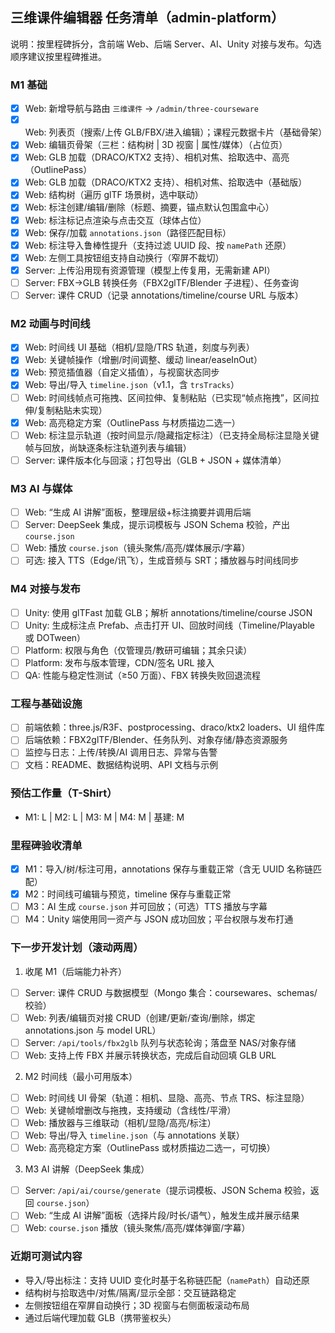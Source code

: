 ## 三维课件编辑器 任务清单（admin-platform）

说明：按里程碑拆分，含前端 Web、后端 Server、AI、Unity 对接与发布。勾选顺序建议按里程碑推进。

### M1 基础
- [x] Web: 新增导航与路由 `三维课件` → `/admin/three-courseware`
- [x] Web: 列表页（搜索/上传 GLB/FBX/进入编辑）；课程元数据卡片（基础骨架）
- [x] Web: 编辑页骨架（三栏：结构树 | 3D 视窗 | 属性/媒体）（占位页）
- [x] Web: GLB 加载（DRACO/KTX2 支持）、相机对焦、拾取选中、高亮（OutlinePass）
- [x] Web: GLB 加载（DRACO/KTX2 支持）、相机对焦、拾取选中（基础版）
- [x] Web: 结构树（遍历 glTF 场景树，选中联动）
- [x] Web: 标注创建/编辑/删除（标题、摘要，锚点默认包围盒中心）
- [x] Web: 标注标记点渲染与点击交互（球体占位）
- [x] Web: 保存/加载 `annotations.json`（路径匹配目标）
- [x] Web: 标注导入鲁棒性提升（支持过滤 UUID 段、按 `namePath` 还原）
- [x] Web: 左侧工具按钮组支持自动换行（窄屏不裁切）
- [x] Server: 上传沿用现有资源管理（模型上传复用，无需新建 API）
- [ ] Server: FBX→GLB 转换任务（FBX2glTF/Blender 子进程）、任务查询
- [ ] Server: 课件 CRUD（记录 annotations/timeline/course URL 与版本）

### M2 动画与时间线
- [x] Web: 时间线 UI 基础（相机/显隐/TRS 轨道，刻度与列表）
- [x] Web: 关键帧操作（增删/时间调整、缓动 linear/easeInOut）
- [x] Web: 预览插值器（自定义插值），与视窗状态同步
- [x] Web: 导出/导入 `timeline.json`（v1.1，含 `trsTracks`）
- [ ] Web: 时间线帧点可拖拽、区间拉伸、复制粘贴（已实现“帧点拖拽”，区间拉伸/复制粘贴未实现）
- [x] Web: 高亮稳定方案（OutlinePass 与材质描边二选一）
- [ ] Web: 标注显示轨道（按时间显示/隐藏指定标注）（已支持全局标注显隐关键帧与回放，尚缺逐条标注轨道列表与编辑）
- [ ] Server: 课件版本化与回滚；打包导出（GLB + JSON + 媒体清单）

### M3 AI 与媒体
- [ ] Web: “生成 AI 讲解”面板，整理层级+标注摘要并调用后端
- [ ] Server: DeepSeek 集成，提示词模板与 JSON Schema 校验，产出 `course.json`
- [ ] Web: 播放 `course.json`（镜头聚焦/高亮/媒体展示/字幕）
- [ ] 可选: 接入 TTS（Edge/讯飞），生成音频与 SRT；播放器与时间线同步

### M4 对接与发布
- [ ] Unity: 使用 glTFast 加载 GLB；解析 annotations/timeline/course JSON
- [ ] Unity: 生成标注点 Prefab、点击打开 UI、回放时间线（Timeline/Playable 或 DOTween）
- [ ] Platform: 权限与角色（仅管理员/教研可编辑；其余只读）
- [ ] Platform: 发布与版本管理，CDN/签名 URL 接入
- [ ] QA: 性能与稳定性测试（≥50 万面）、FBX 转换失败回退流程

### 工程与基础设施
- [ ] 前端依赖：three.js/R3F、postprocessing、draco/ktx2 loaders、UI 组件库
- [ ] 后端依赖：FBX2glTF/Blender、任务队列、对象存储/静态资源服务
- [ ] 监控与日志：上传/转换/AI 调用日志、异常与告警
- [ ] 文档：README、数据结构说明、API 文档与示例

### 预估工作量（T-Shirt）
- M1: L  | M2: L  | M3: M  | M4: M  | 基建: M

### 里程碑验收清单
- [x] M1：导入/树/标注可用，annotations 保存与重载正常（含无 UUID 名称链匹配）
- [x] M2：时间线可编辑与预览，timeline 保存与重载正常
- [ ] M3：AI 生成 `course.json` 并可回放；（可选）TTS 播放与字幕
- [ ] M4：Unity 端使用同一资产与 JSON 成功回放；平台权限与发布打通

### 下一步开发计划（滚动两周）

1) 收尾 M1（后端能力补齐）
- [ ] Server: 课件 CRUD 与数据模型（Mongo 集合：coursewares、schemas/校验）
- [ ] Web: 列表/编辑页对接 CRUD（创建/更新/查询/删除，绑定 annotations.json 与 model URL）
- [ ] Server: `/api/tools/fbx2glb` 队列与状态轮询；落盘至 NAS/对象存储
- [ ] Web: 支持上传 FBX 并展示转换状态，完成后自动回填 GLB URL

2) M2 时间线（最小可用版本）
- [ ] Web: 时间线 UI 骨架（轨道：相机、显隐、高亮、节点 TRS、标注显隐）
- [ ] Web: 关键帧增删改与拖拽，支持缓动（含线性/平滑）
- [ ] Web: 播放器与三维联动（相机/显隐/高亮/标注）
- [ ] Web: 导出/导入 `timeline.json`（与 annotations 关联）
- [ ] Web: 高亮稳定方案（OutlinePass 或材质描边二选一，可切换）

3) M3 AI 讲解（DeepSeek 集成）
- [ ] Server: `/api/ai/course/generate`（提示词模板、JSON Schema 校验，返回 `course.json`）
- [ ] Web: “生成 AI 讲解”面板（选择片段/时长/语气），触发生成并展示结果
- [ ] Web: `course.json` 播放（镜头聚焦/高亮/媒体弹窗/字幕）

### 近期可测试内容
- 导入/导出标注：支持 UUID 变化时基于名称链匹配（`namePath`）自动还原
- 结构树与拾取选中/对焦/隔离/显示全部：交互链路稳定
- 左侧按钮组在窄屏自动换行；3D 视窗与右侧面板滚动布局
- 通过后端代理加载 GLB（携带鉴权头）


